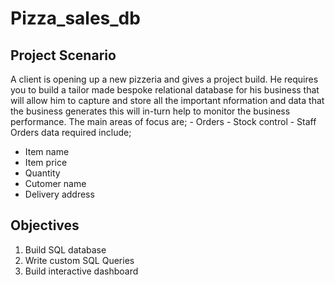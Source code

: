 # Pizza_sales_db

## Project Scenario
A client is opening up a new pizzeria and gives a project build. He requires you to build a tailor made bespoke relational database for his business that will allow him to capture and store all the important nformation and data that the business generates this will in-turn help to monitor the business performance. The main areas of focus are;
    - Orders
    - Stock control
    - Staff
Orders data required include;
  - Item name
  - Item price
  - Quantity
  - Cutomer name
  - Delivery address

## Objectives
1. Build SQL database
2. Write custom SQL Queries
3. Build interactive dashboard
